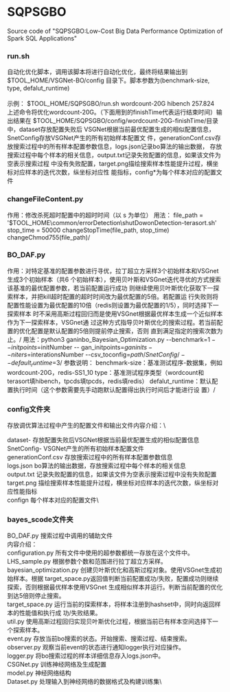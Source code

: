 # SQPSGBO
Source code of "SQPSGBO:Low-Cost Big Data Performance Optimization of Spark SQL Applications"


### run.sh
自动化优化脚本，调用该脚本将进行自动化优化，最终将结果输出到$TOOL_HOME/VSGNet-BO/config
目录下。脚本参数为(benchmark-size, type, defalut_runtime)\
\
示例：
$TOOL_HOME/SQPSGBO/run.sh wordcount-20G hibench 257.824\
上述命令将优化wordcount-20G。（下面用到的finishTime代表运行结束时间）输出结果在
$TOOL_HOME/SQPSGBO/config/wordcount-20G-finishTime/目录中，dataset存放配置失败后
VSGNet根据当前最优配置生成的相似配置信息，SnetConfig存放VSGNet产生的所有初始样本配置文
件，generationConf.csv存放搜索过程中的所有样本配置参数信息，logs.json记录bo算法的输出数据，
存放搜索过程中每个样本的相关信息，output.txt记录失败配置的信息，如果该文件为空表示搜索过程
中没有失败配置，target.png描绘搜索样本性能提升过程，横坐标对应样本的迭代次数，纵坐标对应性
能指标，config*为每个样本对应的配置文件

### changeFileContent.py
作用：修改杀死超时配置中的超时时间（以 s 为单位）
用法：
file_path = '$TOOL_HOME\common/errorDetection\shutDowonDetection-terasort.sh'
stop_time = 50000
changeStopTime(file_path, stop_time)
changeChmod755(file_path)/

### BO_DAF.py
作用：对特定基准的配置参数进行寻优，拉丁超立方采样3个初始样本和VSGnet生成3个初始样本（共6
个初始样本），使用贝叶斯和VSGnet迭代寻优的方式搜索该基准的最优配置参数，若当前配置运行成功
则继续使用贝叶斯优化获取下一探索样本，并把kill超时配置的超时时间改为最优配置的5倍。若配置运
行失败则将配置性能设置为最优配置的10倍（redis则设置为最优配置的1/5），同时选择下一探索样本
时不采用高斯过程回归而是使用VSGnet根据最优样本生成一个近似样本作为下一探索样本，VSGnet通
过这种方式指导贝叶斯优化的搜索过程。若当前配置的优化配置是默认配置的5倍则提前停止搜索，否则
直到满足指定的搜索次数为止。/
用法：python3 ganinbo_Bayesian_Optimization.py --benchmark=$1 --initpoints=$initNumber --
gan_initpoints=$ganinits --niters=$interationsNumber --csv_toconfig=$path/SnetConfig/ --
default_runtime=$3/
参数说明：
benchmark-size：基准测试程序-数据集，例如wordcount-20G，redis-SS1_10
type：基准测试程序类型（wordcount和terasort填hibench，tpcds填tpcds，redis填redis）
defalut_runtime：默认配置执行时间（这个参数需要先手动跑默认配置得出执行时间后才能进行设
置）/

### config文件夹

存放调优算法过程中产生的配置文件和输出文件内容介绍：\

dataset- 存放配置失败后VSGNet根据当前最优配置生成的相似配置信息\
SnetConfig- VSGNet产生的所有初始样本配置文件\
generationConf.csv 存放搜索过程中的所有样本配置参数信息\
logs.json bo算法的输出数据，存放搜索过程中每个样本的相关信息\
output.txt 记录失败配置的信息，如果该文件为空表示搜索过程中没有失败配置\
target.png 描绘搜索样本性能提升过程，横坐标对应样本的迭代次数，纵坐标对应性能指标\
confign 每个样本对应的配置文件\


### bayes_scode文件夹
BO_DAF.py 搜索过程中调用的辅助文件\
内容介绍：\
configuration.py 所有文件中使用的超参数都统一存放在这个文件中。\
LHS_sample.py 根据参数个数和范围进行拉丁超立方采样。\
bayesian_optimization.py 创建贝叶斯优化和高斯过程对象。使用VSGnet生成初始样本。根据
target_space.py返回值判断当前配置成功/失败，配置成功则继续探索，否则根据最优样本使用VSGnet
生成相似样本并运行。判断当前配置的优化到达5倍则停止搜索。\
target_space.py 运行当前的探索样本，将样本注册到hashset中，同时向返回样本的性能值和执行成
功/失败结果。\
util.py 使用高斯过程回归实现贝叶斯优化过程，根据当前已有样本空间选择下一个探索样本。\
event.py 存放当前bo搜索的状态。开始搜索、搜索过程、结束搜索。\
observer.py 观察当前event的状态进行通知logger执行对应操作。\
logger.py 将bo搜索过程的样本详细信息存入logs.json中。\
CSGNet.py 训练神经网络及生成配置\
model.py 神经网络结构\
Dataset.py 处理输入到神经网络的数据格式及构建训练集\
